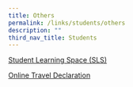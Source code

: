 ```yaml
---
title: Others
permalink: /links/students/others
description: ""
third_nav_title: Students
---
```

[Student Learning Space (SLS)](https://vle.learning.moe.edu.sg/login)

[Online Travel Declaration](https://docs.google.com/forms/d/e/1FAIpQLSc-4B3ZNAJlk0E2T_D420-NDWXJlJEZHTPUbG9sN-ZjVJRxqw/viewform)

